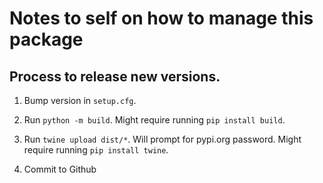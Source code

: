 # Notes to self on how to manage this package

## Process to release new versions.

1. Bump version in `setup.cfg`.

2. Run `python -m build`. Might require running `pip install build`.

3. Run `twine upload dist/*`. Will prompt for pypi.org password. Might require running `pip install twine`.

4. Commit to Github